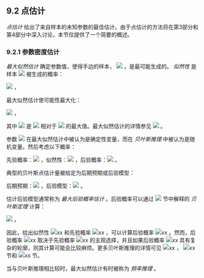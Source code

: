 ## 9.2 点估计


*点估计* 给出了来自样本的未知参数的最佳估计。由于点估计的方法将在第3部分和第4部分中深入讨论，本节仅提供了一个简要的概述。

### 9.2.1 参数密度估计

*最大似然估计* 确定参数值，使得手边的样本， <img src="http://latex.codecogs.com/gif.latex?\mathfrak{D}=\left\{x_i\right\}_{i=1}^{n}" style="border:none;"> ，是最可能生成的。 *似然性* 是样本 <img src="http://latex.codecogs.com/gif.latex?\mathfrak{D}" style="border:none;"> 被生成的概率：  

<img src="http://latex.codecogs.com/gif.latex?L(\theta)=\prod_{i=1}^{n}g(x_i;\theta)" style="border:none;"> ，  

最大似然估计使可能性最大化：  

<img src="http://latex.codecogs.com/gif.latex?\hat{\theta_{ML}}=\underset{\theta}{\arg%20max}L(\theta)" style="border:none;"> ，  

其中 <img src="http://latex.codecogs.com/gif.latex?\underset{\theta}{\arg%20max}L(\theta)" style="border:none;"> 是 <img src="http://latex.codecogs.com/gif.latex?L(\theta)" style="border:none;"> 相对于 <img src="http://latex.codecogs.com/gif.latex?\theta" style="border:none;"> 的最大值。最大似然估计的详情参见 <img src="http://latex.codecogs.com/gif.latex?Chapter12" style="border:none;"> 。  

参数 <img src="http://latex.codecogs.com/gif.latex?\theta" style="border:none;"> 在最大似然估计中被认为是确定性变量，而在 *贝叶斯推理* 中被认为是随机变量。然后考虑以下概率：  

先验概率：<img src="http://latex.codecogs.com/gif.latex?p(\theta)" style="border:none;"> ，似然性：<img src="http://latex.codecogs.com/gif.latex?p(\mathfrak{D}\mid\theta)" style="border:none;"> ，后验概率：<img src="http://latex.codecogs.com/gif.latex?p(\theta\mid\mathfrak{D})" style="border:none;"> 。  

典型的贝叶斯点估计量被给定为后期预期或后验模型：  

后期预期：<img src="http://latex.codecogs.com/gif.latex?\int\theta%20p(\theta\mid\mathfrak{D})d\theta" style="border:none;"> ，后验模型：<img src="http://latex.codecogs.com/gif.latex?\underset{\theta}{\arg%20max}p(\theta\mid\mathfrak{D})" style="border:none;"> 。  

估计后验模型通常称为 *最大后验概率估计* 。后验概率可以通过 <img src="http://latex.codecogs.com/gif.latex?5.4" style="border:none;"> 节中解释的 *贝叶斯定理* 计算：  

<img src="http://latex.codecogs.com/gif.latex?p(\theta\mid\mathfrak{D})=\frac{p(\mathfrak{D}\mid\theta)p(\theta)}{p(\mathfrak{D})}=\frac{p(\mathfrak{D}\mid\theta)p(\theta)}{\int%20p(\mathfrak{D}\mid{\theta}')p({\theta}')d{\theta}'}" style="border:none;"> 。  

因此，给出似然性 <img src="http://latex.codecogs.com/gif.latex?在此插入Latex公式" style="border:none;">xx 和先验概率 <img src="http://latex.codecogs.com/gif.latex?在此插入Latex公式" style="border:none;">xx ，可以计算后验概率 <img src="http://latex.codecogs.com/gif.latex?在此插入Latex公式" style="border:none;">xx 。然而，后验概率 <img src="http://latex.codecogs.com/gif.latex?在此插入Latex公式" style="border:none;">xx 取决于先验概率 <img src="http://latex.codecogs.com/gif.latex?在此插入Latex公式" style="border:none;">xx 的主观选择，并且如果后验概率 <img src="http://latex.codecogs.com/gif.latex?在此插入Latex公式" style="border:none;">xx 具有复杂的轮廓，则其计算可能会比较麻烦。更多贝叶斯推理的详情可见 <img src="http://latex.codecogs.com/gif.latex?在此插入Latex公式" style="border:none;">xx ， <img src="http://latex.codecogs.com/gif.latex?在此插入Latex公式" style="border:none;">xx 节和 <img src="http://latex.codecogs.com/gif.latex?在此插入Latex公式" style="border:none;">xx 节。  

当与贝叶斯推理相比较时，最大似然估计有时被称为 *频率推理* 。
